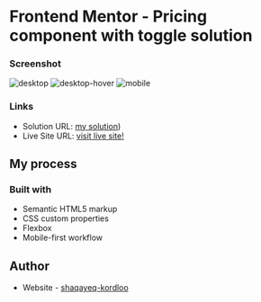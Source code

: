 # Frontend Mentor - Pricing component with toggle solution


### Screenshot

![desktop](https://user-images.githubusercontent.com/100580688/189523100-e76fd0db-1cec-4da0-8bef-c5868860b1f7.png)
![desktop-hover](https://user-images.githubusercontent.com/100580688/189523216-cf504f0a-b82c-4f77-bb34-ce03693ca351.png)
![mobile](https://user-images.githubusercontent.com/100580688/189523258-6ca0f765-4a28-477a-9fba-d7dce68bc8be.png)


### Links

- Solution URL: [my solution](https://github.com/Shaqayeq-Kordloo/pricing-component-with-toggle))
- Live Site URL: [visit live site!](https://shaqayeq-kordloo.github.io/pricing-component-with-toggle/)

## My process

### Built with

- Semantic HTML5 markup
- CSS custom properties
- Flexbox
- Mobile-first workflow


## Author

- Website - [shaqayeq-kordloo](https://github.com/Shaqayeq-Kordloo)



